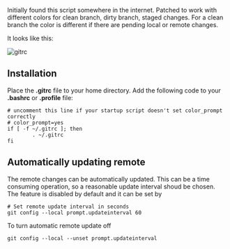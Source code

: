 Initially found this script somewhere in the internet. Patched to work with different colors for clean branch, dirty branch, staged changes. For a clean branch the color is different if there are pending local or remote changes.

It looks like this:

![gitrc](https://cloud.githubusercontent.com/assets/2694027/3011768/0abf2b16-df30-11e3-817d-b804097345b1.png)

## Installation

Place the **.gitrc** file to your home directory. Add the following code to your **.bashrc** or **.profile** file:

```shell
# uncomment this line if your startup script doesn't set color_prompt correctly
# color_prompt=yes
if [ -f ~/.gitrc ]; then
        . ~/.gitrc
fi
```

## Automatically updating remote

The remote changes can be automatically updated. This can be a time consuming operation, so a reasonable update interval shoud be chosen. The feature is disabled by default and it can be set by

```Shell
# Set remote update interval in seconds
git config --local prompt.updateinterval 60
```

To turn automatic remote update off

```shell
git config --local --unset prompt.updateinterval
```
